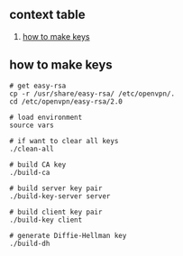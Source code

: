 ## context table
1. [how to make keys](#how-to-make-keys)

## how to make keys
```
# get easy-rsa
cp -r /usr/share/easy-rsa/ /etc/openvpn/.
cd /etc/openvpn/easy-rsa/2.0

# load environment
source vars

# if want to clear all keys
./clean-all

# build CA key
./build-ca

# build server key pair
./build-key-server server

# build client key pair
./build-key client

# generate Diffie-Hellman key
./build-dh
```
